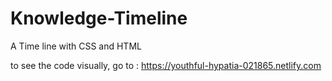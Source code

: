 # Knowledge-Timeline
A Time line with CSS and HTML

to see the code visually, go to : https://youthful-hypatia-021865.netlify.com
